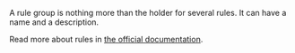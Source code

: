 A rule group is nothing more than the holder for several rules. It can have a name and a description.

Read more about rules in [the official documentation](https://docs.firefly-iii.org/advanced-concepts/rules).
